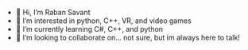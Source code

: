 - 👋 Hi, I’m Raban Savant
- 👀 I’m interested in python, C++, VR, and video games
- 🌱 I’m currently learning C#, C++, and python
- 💞️ I’m looking to collaborate on... not sure, but im always here to talk!

<!---
nope-cloud/nope-cloud is a ✨ special ✨ repository because its `README.md` (this file) appears on your GitHub profile.
You can click the Preview link to take a look at your changes.
--->

